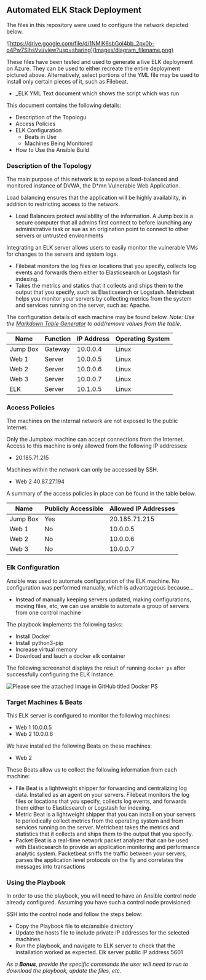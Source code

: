 ## Automated ELK Stack Deployment

The files in this repository were used to configure the network depicted below.

![https://drive.google.com/file/d/1NMiK6sbGol4bb_2px0b-o4Pw7SlhsVvi/view?usp=sharing](Images/diagram_filename.png)

These files have been tested and used to generate a live ELK deployment on Azure. They can be used to either recreate the entire deployment pictured above. Alternatively, select portions of the YML file may be used to install only certain pieces of it, such as Filebeat.

  - _ELK YML Text document which shows the script which was run 

This document contains the following details:
- Description of the Topologu
- Access Policies
- ELK Configuration
  - Beats in Use
  - Machines Being Monitored
- How to Use the Ansible Build


### Description of the Topology

The main purpose of this network is to expose a load-balanced and monitored instance of DVWA, the D*mn Vulnerable Web Application.

Load balancing ensures that the application will be highly availablity, in addition to restricting access to the network.
- Load Balancers protect availability of the information. A Jump box is a secure computer that all admins first connect to before launching any administrative task or sue as an origination point to connect to other servers or untrusted environments 

Integrating an ELK server allows users to easily monitor the vulnerable VMs for changes to the servers and system logs.
- Filebeat monitors the log files or locations that you specify, collects log events and forwards them either to Elasticsearch or Logstash for indexing. 
- Takes the metrics and statics that it collects and ships them to the output that you specify, such as Elasticsearch or Logstash. Metricbeat helps you monitor your servers by collecting metrics from the system and services running on the server, such as: Apache.

The configuration details of each machine may be found below.
_Note: Use the [Markdown Table Generator](http://www.tablesgenerator.com/markdown_tables) to add/remove values from the table_.

| Name     | Function | IP Address | Operating System |
|----------|----------|------------|------------------|
| Jump Box | Gateway  | 10.0.0.4   | Linux            |
| Web 1    | Server   | 10.0.0.5   | Linux            |
| Web 2    | Server   | 10.0.0.6   | Linux            |
| Web 3    | Server   | 10.0.0.7   | Linux            |
| ELK      | Server   | 10.1.0.5   | Linux            |

### Access Policies

The machines on the internal network are not exposed to the public Internet. 

Only the Jumpbox machine can accept connections from the Internet. Access to this machine is only allowed from the following IP addresses:
- 20.185.71.215

Machines within the network can only be accessed by SSH.
- Web 2 40.87.27.194

A summary of the access policies in place can be found in the table below.

| Name     | Publicly Accessible | Allowed IP Addresses |
|----------|---------------------|----------------------|
| Jump Box | Yes                 | 20.185.71.215        |
| Web 1    | No                  | 10.0.0.5             |
| Web 2    | No                  | 10.0.0.6             |
| Web 3    | No                  | 10.0.0.7




### Elk Configuration

Ansible was used to automate configuration of the ELK machine. No configuration was performed manually, which is advantageous because...
- Instead of manually keeping servers updated, making configurations, moving files, etc, we can use ansible to automate a group of servers from one control machine 

The playbook implements the following tasks:
- Install Docker 
- Install python3-pip 
- Increase virtual memory
- Download and lauch a docker elk container 

The following screenshot displays the result of running `docker ps` after successfully configuring the ELK instance.

![Please see the attached image in GitHub titled Docker PS](Images/docker_ps_output.png)

### Target Machines & Beats
This ELK server is configured to monitor the following machines:
- Web 1 10.0.0.5
- Web 2 10.0.0.6


We have installed the following Beats on these machines:
- Web 2

These Beats allow us to collect the following information from each machine:
- File Beat is a lightweight shipper for forwarding and centralizing log data. Installed as an agent on your servers. Filebeat monitors the log files or locations that you specify, collects log events, and forwards them either to Elasticsearch or Logstash for indexing. 
- Metric Beat is a lightweight shipper that you can install on your servers to periodically collect metrics from the operating system and from services running on the server. Metricbeat takes the metrics and statistics that it collects and ships them to the output that you specify. 
- Packet Beat is a real-time network packet analyzer that can be used with Elasticsearch to provide an application monitoring and performance analytic system. Packetbeat sniffs the traffic between your servers, parses the application level protocols on the fly and correlates the messages into transactions

### Using the Playbook 
In order to use the playbook, you will need to have an Ansible control node already configured. Assuming you have such a control node provisioned: 

SSH into the control node and follow the steps below:
- Copy the Playbook file to etc/ansible directory
- Update the hosts file to include private IP addresses for the selected machines 
- Run the playbook, and navigate to ELK server to check that the installation worked as expected. Elk server public IP    address:5601 


_As a **Bonus**, provide the specific commands the user will need to run to download the playbook, update the files, etc._